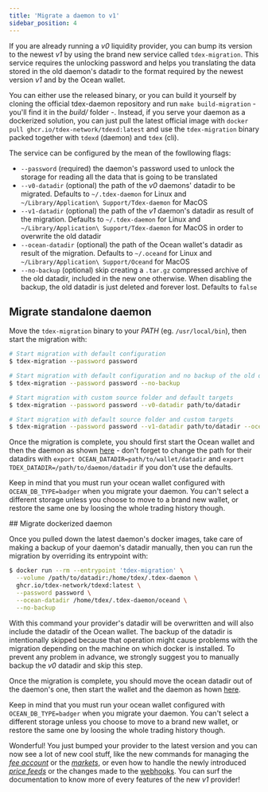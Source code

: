 ```yaml
---
title: 'Migrate a daemon to v1'
sidebar_position: 4
---
```


If you are already running a _v0_ liquidity provider, you can bump its version to the newest _v1_ by using the brand new service called `tdex-migration`. This service requires the unlocking password and helps you translating the data stored in the old daemon's datadir to the format required by the newest version _v1_ and by the Ocean wallet.

You can either use the released binary, or you can build it yourself by cloning the official tdex-daemon repository and run `make build-migration` - you'll find it in the _build/_ folder -. 
Instead, if you serve your daemon as a dockerized solution, you can just pull the latest official image with `docker pull ghcr.io/tdex-network/tdexd:latest` and use the `tdex-migration` binary packed together with `tdexd` (daemon) and `tdex` (cli).

The service can be configured by the mean of the fowllowing flags:

* `--password` (required) the daemon's password used to unlock the storage for reading all the data that is going to be translated
* `--v0-datadir` (optional) the path of the _v0_ daemons' datadir to be migrated. Defaults to `~/.tdex-daemon` for Linux and `~/Library/Application\ Support/Tdex-daemon` for MacOS
* `--v1-datadir` (optional) the path of the _v1_ daemon's datadir as result of the migration. Defaults to `~/.tdex-daemon` for Linux and `~/Library/Application\ Support/Tdex-daemon` for MacOS in order to overwrite the old datadir
* `--ocean-datadir` (optional) the path of the Ocean wallet's datadir as result of the migration. Defaults to `~/.oceand` for Linux and `~/Library/Application\ Support/Oceand` for MacOS
* `--no-backup` (optional) skip creating a `.tar.gz` compressed archive of the old datadir, included in the new one otherwise. When disabling the backup, the old datadir is just deleted and forever lost. Defaults to `false`

## Migrate standalone daemon

Move the `tdex-migration` binary to your _PATH_ (eg. `/usr/local/bin`), then start the migration with:

```bash
# Start migration with default configuration 
$ tdex-migration --password password

# Start migration with default configuration and no backup of the old datadir
$ tdex-migration --password password --no-backup

# Start migration with custom source folder and default targets
$ tdex-migration --password password --v0-datadir path/to/datadir

# Start migration with default source folder and custom targets
$ tdex-migration --password password --v1-datadir path/to/datadir --ocean-datadir path/to/ocean-datadir
```

Once the migration is complete, you should first start the Ocean wallet and then the daemon as shown [here](getting_started/run_standalone.md) - don't forget to change the path for their datadirs with `export OCEAN_DATADIR=path/to/wallet/datadir` and `export TDEX_DATADIR=/path/to/daemon/datadir` if you don't use the defaults.

Keep in mind that you must run your ocean wallet configured with `OCEAN_DB_TYPE=badger` when you migrate your daemon. You can't select a different storage unless you choose to move to a brand new wallet, or restore the same one by loosing the whole trading history though.

## Migrate dockerized daemon

Once you pulled down the latest daemon's docker images, take care of making a backup of your daemon's datadir manually, then you can run the migration by overriding its entrypoint with:

```bash
$ docker run --rm --entrypoint 'tdex-migration' \
  --volume /path/to/datadir:/home/tdex/.tdex-daemon \
  ghcr.io/tdex-network/tdexd:latest \
  --password password \
  --ocean-datadir /home/tdex/.tdex-daemon/oceand \
  --no-backup
```

With this command your provider's datadir will be overwritten and will also include the datadir of the Ocean wallet.
The backup of the datadir is intentionally skipped because that operation might cause problems with the migration depending on the machine on which docker is installed. To prevent any problem in advance, we strongly suggest you to manually backup the _v0_ datadir and skip this step.

Once the migration is complete, you should move the ocean datadir out of the daemon's one, then start the wallet and the daemon as hown [here](getting_started/run_docker.md).

Keep in mind that you must run your ocean wallet configured with `OCEAN_DB_TYPE=badger` when you migrate your daemon. You can't select a different storage unless you choose to move to a brand new wallet, or restore the same one by loosing the whole trading history though.

Wonderful! You just bumped your provider to the latest version and you can now see a lot of new cool stuff, like the new commands for managing the [_fee account_](fee_account.md) or the [_markets_](market_account.md), or even how to handle the newly introduced [_price feeds_](feeder.md) or the changes made to the [webhooks](webhooks.md). You can surf the documentation to know more of every features of the new _v1_ provider!